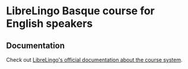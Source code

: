 # LibreLingo Basque course for English speakers

## Documentation

Check out [LibreLingo's official documentation about the course system](https://librelingo.app/docs/courses/index.html).
